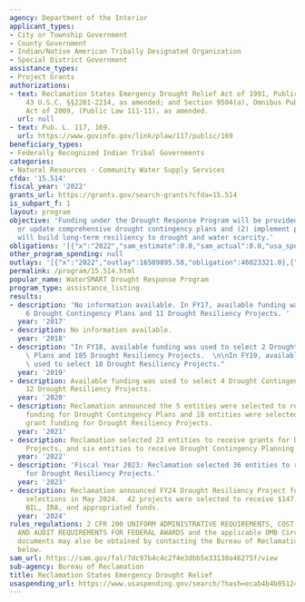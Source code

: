 ```yaml
---
agency: Department of the Interior
applicant_types:
- City or Township Government
- County Government
- Indian/Native American Tribally Designated Organization
- Special District Government
assistance_types:
- Project Grants
authorizations:
- text: Reclamation States Emergency Drought Relief Act of 1991, Public Law 102-250,
    43 U.S.C. §§2201-2214, as amended; and Section 9504(a), Omnibus Public Lands Management
    Act of 2009, (Public Law 111-11), as amended.
  url: null
- text: Pub. L. 117, 169.
  url: https://www.govinfo.gov/link/plaw/117/public/169
beneficiary_types:
- Federally Recognized Indian Tribal Governments
categories:
- Natural Resources - Community Water Supply Services
cfda: '15.514'
fiscal_year: '2022'
grants_url: https://grants.gov/search-grants?cfda=15.514
is_subpart_f: 1
layout: program
objective: 'Funding under the Drought Response Program will be provided to: (1) develop
  or update comprehensive drought contingency plans and (2) implement projects that
  will build long-term resiliency to drought and water scarcity.'
obligations: '[{"x":"2022","sam_estimate":0.0,"sam_actual":0.0,"usa_spending_actual":48238268.04},{"x":"2023","sam_estimate":0.0,"sam_actual":106200000.0,"usa_spending_actual":106234984.25},{"x":"2024","sam_estimate":147900000.0,"sam_actual":0.0,"usa_spending_actual":3732386.36}]'
other_program_spending: null
outlays: '[{"x":"2022","outlay":16509895.58,"obligation":46023321.0},{"x":"2023","outlay":62905819.7,"obligation":108612853.43},{"x":"2024","outlay":9598.27,"obligation":5363463.0}]'
permalink: /program/15.514.html
popular_name: WaterSMART Drought Response Program
program_type: assistance_listing
results:
- description: 'No information available. In FY17, available funding was used to select
    6 Drought Contingency Plans and 11 Drought Resiliency Projects. '
  year: '2017'
- description: No information available.
  year: '2018'
- description: "In FY18, available funding was used to select 2 Drought Contingency\
    \ Plans and 185 Drought Resiliency Projects.  \n\nIn FY19, available funding was\
    \ used to select 18 Drought Resiliency Projects."
  year: '2019'
- description: Available funding was used to select 4 Drought Contingency Plans and
    12 Drought Resiliency Projects.
  year: '2020'
- description: Reclamation announced the 5 entities were selected to receive grant
    funding for Drought Contingency Plans and 18 entities were selected to receive
    grant funding for Drought Resiliency Projects.
  year: '2021'
- description: Reclamation selected 23 entities to receive grants for Drought Resiliency
    Projects, and six entities to receive Drought Contingency Planning grants.
  year: '2022'
- description: 'Fiscal Year 2023: Reclamation selected 36 entities to receive grants
    for Drought Resiliency Projects.'
  year: '2023'
- description: Reclamation announced FY24 Drought Resiliency Project funding opportunity
    selections in May 2024.  42 projects were selected to receive $147.9 million in
    BIL, IRA, and appropriated funds.
  year: '2024'
rules_regulations: 2 CFR 200 UNIFORM ADMINISTRATIVE REQUIREMENTS, COST PRINCIPLES,
  AND AUDIT REQUIREMENTS FOR FEDERAL AWARDS and the applicable OMB Circulars.  These
  documents may also be obtained by contacting the Bureau of Reclamation Office listed
  below.
sam_url: https://sam.gov/fal/7dc97b4c4c2f4e3dbb5e33130a46275f/view
sub-agency: Bureau of Reclamation
title: Reclamation States Emergency Drought Relief
usaspending_url: https://www.usaspending.gov/search/?hash=ecab4b4b051243e9f95db6a86458877d
---
```

